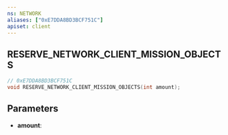 ```yaml
---
ns: NETWORK
aliases: ["0xE7DDA8BD3BCF751C"]
apiset: client
---
```

## RESERVE_NETWORK_CLIENT_MISSION_OBJECTS

```c
// 0xE7DDA8BD3BCF751C
void RESERVE_NETWORK_CLIENT_MISSION_OBJECTS(int amount);
```


## Parameters
* **amount**:



